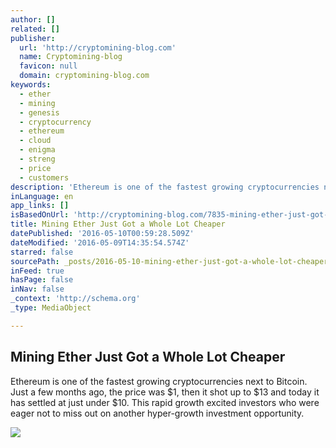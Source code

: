 ```yaml
---
author: []
related: []
publisher:
  url: 'http://cryptomining-blog.com'
  name: Cryptomining-blog
  favicon: null
  domain: cryptomining-blog.com
keywords:
  - ether
  - mining
  - genesis
  - cryptocurrency
  - ethereum
  - cloud
  - enigma
  - streng
  - price
  - customers
description: 'Ethereum is one of the fastest growing cryptocurrencies next to Bitcoin. Just a few months ago, the price was $1, then it shot up to $13 and today it has settled at just under $10. This rapid growth excited investors who were eager not to miss out on another hyper-growth investment opportunity.'
inLanguage: en
app_links: []
isBasedOnUrl: 'http://cryptomining-blog.com/7835-mining-ether-just-got-a-whole-lot-cheaper/'
title: Mining Ether Just Got a Whole Lot Cheaper
datePublished: '2016-05-10T00:59:28.509Z'
dateModified: '2016-05-09T14:35:54.574Z'
starred: false
sourcePath: _posts/2016-05-10-mining-ether-just-got-a-whole-lot-cheaper.md
inFeed: true
hasPage: false
inNav: false
_context: 'http://schema.org'
_type: MediaObject

---
```

<article style=""><h1>Mining Ether Just Got a Whole Lot Cheaper</h1><p>Ethereum is one of the fastest growing cryptocurrencies next to Bitcoin. Just a few months ago, the price was $1, then it shot up to $13 and today it has settled at just under $10. This rapid growth excited investors who were eager not to miss out on another hyper-growth investment opportunity.</p><img src="http://cryptomining-blog.com/wp-content/uploads/2016/05/gm-enigma-ethereum-mining-farm-580x385.jpg" /></article>